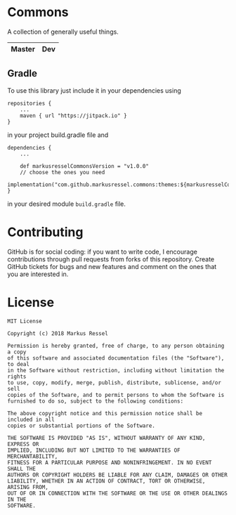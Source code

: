# Commons
A collection of generally useful things.

| Master | Dev |
|--------|-----|

## Gradle
To use this library just include it in your dependencies using

    repositories {
        ...
        maven { url "https://jitpack.io" }
    }

in your project build.gradle file and

    dependencies {
        ...
    
        def markusresselCommonsVersion = "v1.0.0"
        // choose the ones you need
        implementation("com.github.markusressel.commons:themes:${markusresselCommonsVersion}")
    }

in your desired module `build.gradle` file.

# Contributing

GitHub is for social coding: if you want to write code, I encourage contributions through pull requests from forks
of this repository. Create GitHub tickets for bugs and new features and comment on the ones that you are interested in.


# License

```
MIT License

Copyright (c) 2018 Markus Ressel

Permission is hereby granted, free of charge, to any person obtaining a copy
of this software and associated documentation files (the "Software"), to deal
in the Software without restriction, including without limitation the rights
to use, copy, modify, merge, publish, distribute, sublicense, and/or sell
copies of the Software, and to permit persons to whom the Software is
furnished to do so, subject to the following conditions:

The above copyright notice and this permission notice shall be included in all
copies or substantial portions of the Software.

THE SOFTWARE IS PROVIDED "AS IS", WITHOUT WARRANTY OF ANY KIND, EXPRESS OR
IMPLIED, INCLUDING BUT NOT LIMITED TO THE WARRANTIES OF MERCHANTABILITY,
FITNESS FOR A PARTICULAR PURPOSE AND NONINFRINGEMENT. IN NO EVENT SHALL THE
AUTHORS OR COPYRIGHT HOLDERS BE LIABLE FOR ANY CLAIM, DAMAGES OR OTHER
LIABILITY, WHETHER IN AN ACTION OF CONTRACT, TORT OR OTHERWISE, ARISING FROM,
OUT OF OR IN CONNECTION WITH THE SOFTWARE OR THE USE OR OTHER DEALINGS IN THE
SOFTWARE.
```

